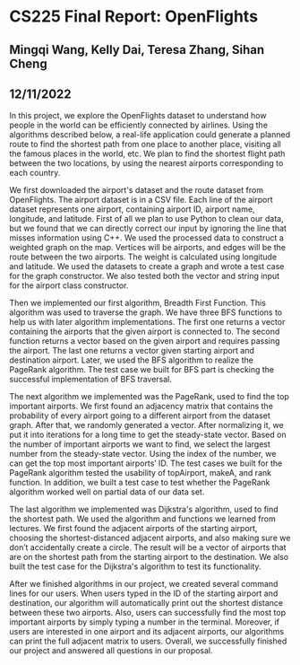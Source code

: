 # CS225 Final Report: OpenFlights
## Mingqi Wang, Kelly Dai, Teresa Zhang, Sihan Cheng
## 12/11/2022

In this project, we explore the OpenFlights dataset to understand how people in the world can be efficiently connected by airlines. Using the algorithms described below, a real-life application could generate a planned route to find the shortest path from one place to another place, visiting all the famous places in the world, etc. We plan to find the shortest flight path between the two locations, by using the nearest airports corresponding to each country. 
 
We first downloaded the airport's dataset and the route dataset from OpenFlights. The airport dataset is in a CSV file. Each line of the airport dataset represents one airport, containing airport ID, airport name, longitude, and latitude. First of all we plan to use Python to clean our data, but we found that we can directly correct our input by ignoring the line that misses information using C++. We used the processed data to construct a weighted graph on the map. Vertices will be airports, and edges will be the route between the two airports. The weight is calculated using longitude and latitude. We used the datasets to create a graph and wrote a test case for the graph constructor. We also tested both the vector and string input for the airport class constructor.
 
Then we implemented our first algorithm, Breadth First Function. This algorithm was used to traverse the graph. We have three BFS functions to help us with later algorithm implementations. The first one returns a vector containing the airports that the given airport is connected to. The second function returns a vector based on the given airport and requires passing the airport. The last one returns a vector given starting airport and destination airport. Later, we used the BFS algorithm to realize the PageRank algorithm. The test case we built for BFS part is checking the successful implementation of BFS traversal.
 
The next algorithm we implemented was the PageRank, used to find the top important airports. We first found an adjacency matrix that contains the probability of every airport going to a different airport from the dataset graph. After that, we randomly generated a vector. After normalizing it, we put it into iterations for a long time to get the steady-state vector. Based on the number of important airports we want to find, we select the largest number from the steady-state vector. Using the index of the number, we can get the top most important airports’ ID. The test cases we built for the PageRank algorithm tested the usability of topAirport, makeA, and rank function. In addition, we built a test case to test whether the PageRank algorithm worked well on partial data of our data set. 
 
The last algorithm we implemented was Dijkstra's algorithm, used to find the shortest path. We used the algorithm and functions we learned from lectures. We first found the adjacent airports of the starting airport, choosing the shortest-distanced adjacent airports, and also making sure we don’t accidentally create a circle. The result will be a vector of airports that are on the shortest path from the starting airport to the destination. We also built the test case for the Dijkstra's algorithm to test its functionality.
 
After we finished algorithms in our project, we created several command lines for our users. When users typed in the ID of the starting airport and destination, our algorithm will automatically print out the shortest distance between these two airports. Also, users can successfully find the most top important airports by simply typing a number in the terminal. Moreover, if users are interested in one airport and its adjacent airports, our algorithms can print the full adjacent matrix to users. Overall, we successfully finished our project and answered all questions in our proposal. 
